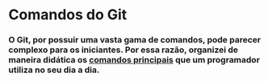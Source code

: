 # Comandos do Git
### O Git, por possuir uma vasta gama de comandos, pode parecer complexo para os iniciantes. Por essa razão, organizei de maneira didática os [comandos principais]() que um programador utiliza no seu dia a dia.

